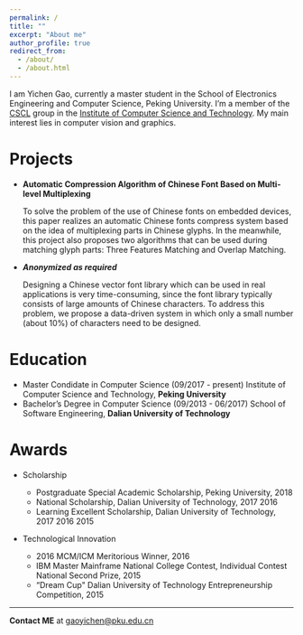 ```yaml
---
permalink: /
title: ""
excerpt: "About me"
author_profile: true
redirect_from: 
  - /about/
  - /about.html
---
```

I am Yichen Gao, currently a master student in the School of Electronics Engineering and Computer Science, Peking University. I’m a member of the [CSCL](http://59.108.48.27/cscl/) group in the [Institute of Computer Science and Technology](http://www.icst.pku.edu.cn/). My main interest lies in computer vision and graphics.

# Projects

  - **Automatic Compression Algorithm of Chinese Font Based on Multi-level Multiplexing**
  
    To solve the problem of the use of Chinese fonts on embedded devices, this paper realizes an automatic Chinese fonts compress system based on the idea of multiplexing parts in Chinese glyphs. In the meanwhile, this project also proposes two algorithms that can be used during matching glyph parts: Three Features Matching and Overlap Matching.

  - **_Anonymized as required_**
  
    Designing a Chinese vector font library which can be used in real applications is very time-consuming, since the font library typically consists of large amounts of Chinese characters. To address this problem, we propose a data-driven system in which only a small number (about 10%) of characters need to be designed. 
  
# Education
  - Master Condidate in Computer Science (09/2017 - present) Institute of Computer Science and Technology, **Peking University**
  - Bachelor’s Degree in Computer Science (09/2013 - 06/2017) School of Software Engineering, **Dalian University of Technology**

# Awards
  - Scholarship
    - Postgraduate Special Academic Scholarship, Peking University, 2018
    - National Scholarship, Dalian University of Technology, 2017 2016
    - Learning Excellent Scholarship, Dalian University of Technology, 2017 2016 2015
  
  - Technological Innovation
    - 2016 MCM/ICM Meritorious Winner, 2016
    - IBM Master Mainframe National College Contest, Individual Contest   National Second Prize, 2015
    - “Dream Cup" Dalian University of Technology Entrepreneurship Competition, 2015

---    
**Contact ME** at [gaoyichen@pku.edu.cn](gaoyichen@pku.edu.cn)
